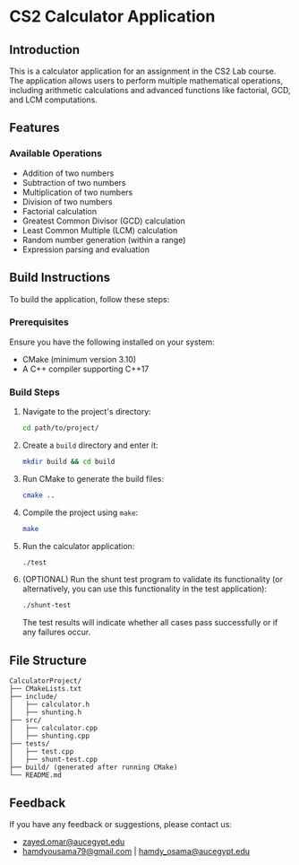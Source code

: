 # CS2 Calculator Application

## Introduction
This is a calculator application for an assignment in the CS2 Lab course. The application allows users to perform multiple mathematical operations, including arithmetic calculations and advanced functions like factorial, GCD, and LCM computations.

## Features
### Available Operations
- Addition of two numbers
- Subtraction of two numbers
- Multiplication of two numbers
- Division of two numbers
- Factorial calculation
- Greatest Common Divisor (GCD) calculation
- Least Common Multiple (LCM) calculation
- Random number generation (within a range)
- Expression parsing and evaluation

## Build Instructions
To build the application, follow these steps:

### Prerequisites
Ensure you have the following installed on your system:
- CMake (minimum version 3.10)
- A C++ compiler supporting C++17

### Build Steps
1. Navigate to the project's directory:
   ```sh
   cd path/to/project/
   ```
2. Create a `build` directory and enter it:
   ```sh
   mkdir build && cd build
   ```
3. Run CMake to generate the build files:
   ```sh
   cmake ..
   ```
4. Compile the project using `make`:
   ```sh
   make
   ```
5. Run the calculator application:
   ```sh
   ./test
   ```
6. (OPTIONAL) Run the shunt test program to validate its functionality (or alternatively, you can use this functionality in the test application):
   ```sh
   ./shunt-test
   ```

    The test results will indicate whether all cases pass successfully or if any failures occur.

## File Structure
```
CalculatorProject/
├── CMakeLists.txt
├── include/
│   ├── calculator.h
│   ├── shunting.h
├── src/
│   ├── calculator.cpp
│   ├── shunting.cpp
├── tests/
│   ├── test.cpp
│   ├── shunt-test.cpp
├── build/ (generated after running CMake)
└── README.md
```

## Feedback
If you have any feedback or suggestions, please contact us:
- zayed.omar@aucegypt.edu
- hamdyousama79@gmail.com | hamdy_osama@aucegypt.edu